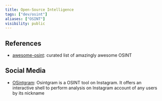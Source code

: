 ```yaml
---
title: Open-Source Intelligence
tags: ["dev/osint"]
aliases: ["OSINT"]
visibility: public
---
```

## References

- [awesome-osint](https://github.com/jivoi/awesome-osint): curated list of amazingly awesome OSINT

## Social Media

- [OSintgram](https://github.com/Datalux/Osintgram): Osintgram is a OSINT tool on Instagram. It offers an interactive shell to perform analysis on Instagram account of any users by its nickname
